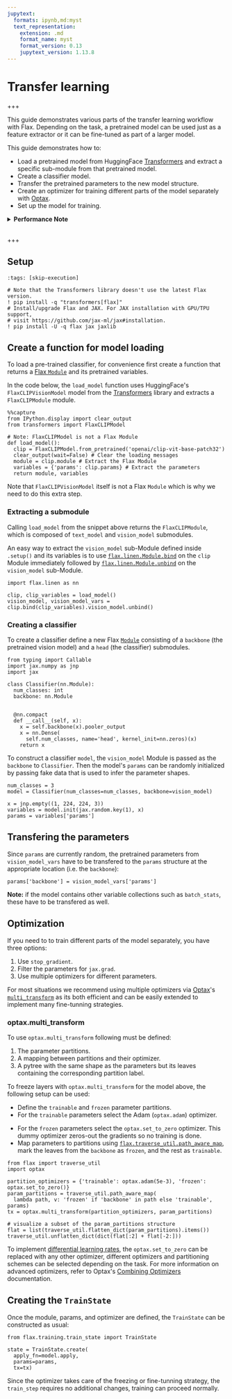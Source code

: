 ```yaml
---
jupytext:
  formats: ipynb,md:myst
  text_representation:
    extension: .md
    format_name: myst
    format_version: 0.13
    jupytext_version: 1.13.8
---
```


# Transfer learning

+++

This guide demonstrates various parts of the transfer learning workflow with Flax. Depending on the task, a pretrained model can be used just as a feature extractor or it can be fine-tuned as part of a larger model.

This guide demonstrates how to:

* Load a pretrained model from HuggingFace [Transformers](https://huggingface.co/docs/transformers/index) and extract a specific sub-module from that pretrained model.
* Create a classifier model.
* Transfer the pretrained parameters to the new model structure.
* Create an optimizer for training different parts of the model separately with [Optax](https://optax.readthedocs.io/).
* Set up the model for training.

<details><summary><b>Performance Note</b></summary>

Depending on your task, some of the content in this guide may be suboptimal. For example, if you are only going to train a linear classifier on top of a pretrained model, it may be better to just extract the feature embeddings once, which can result in much faster training, and you can use specialized algorithms for linear regression or logistic classification. This guide shows how to do transfer learning with all the model parameters.

</details><br>

+++

## Setup

```{code-cell} ipython3
:tags: [skip-execution]

# Note that the Transformers library doesn't use the latest Flax version.
! pip install -q "transformers[flax]"
# Install/upgrade Flax and JAX. For JAX installation with GPU/TPU support,
# visit https://github.com/jax-ml/jax#installation.
! pip install -U -q flax jax jaxlib
```

## Create a function for model loading

To load a pre-trained classifier, for convenience first create a function that returns a [Flax `Module`](https://flax.readthedocs.io/en/latest/guides/flax_fundamentals/flax_basics.html#module-basics) and its pretrained variables.

In the code below, the `load_model` function uses HuggingFace's `FlaxCLIPVisionModel` model from the [Transformers](https://huggingface.co/docs/transformers/index) library and extracts a `FlaxCLIPModule` module.

```{code-cell} ipython3
%%capture
from IPython.display import clear_output
from transformers import FlaxCLIPModel

# Note: FlaxCLIPModel is not a Flax Module
def load_model():
  clip = FlaxCLIPModel.from_pretrained('openai/clip-vit-base-patch32')
  clear_output(wait=False) # Clear the loading messages
  module = clip.module # Extract the Flax Module
  variables = {'params': clip.params} # Extract the parameters
  return module, variables
```

Note that `FlaxCLIPVisionModel` itself is not a Flax `Module` which is why we need to do this extra step.

### Extracting a submodule

Calling `load_model` from the snippet above returns the `FlaxCLIPModule`, which is composed of `text_model` and `vision_model` submodules.

An easy way to extract the `vision_model` sub-Module defined inside `.setup()` and its variables is to use [`flax.linen.Module.bind`](https://flax.readthedocs.io/en/latest/api_reference/flax.linen/module.html#flax.linen.Module.bind) on the `clip` Module immediately followed by [`flax.linen.Module.unbind`](https://flax.readthedocs.io/en/latest/api_reference/flax.linen/module.html#flax.linen.Module.unbind) on the `vision_model` sub-Module.

```{code-cell} ipython3
import flax.linen as nn

clip, clip_variables = load_model()
vision_model, vision_model_vars = clip.bind(clip_variables).vision_model.unbind()
```

### Creating a classifier

To create a classifier define a new Flax [`Module`](https://flax.readthedocs.io/en/latest/guides/flax_fundamentals/flax_basics.html#module-basics) consisting of a `backbone` (the pretrained vision model) and a `head` (the classifier) submodules.

```{code-cell} ipython3
from typing import Callable
import jax.numpy as jnp
import jax

class Classifier(nn.Module):
  num_classes: int
  backbone: nn.Module
  

  @nn.compact
  def __call__(self, x):
    x = self.backbone(x).pooler_output
    x = nn.Dense(
      self.num_classes, name='head', kernel_init=nn.zeros)(x)
    return x
```

To construct a classifier `model`, the `vision_model` Module is passed as the `backbone` to `Classifier`. Then the model's `params` can be randomly initialized by passing fake data that is used to infer the parameter shapes.

```{code-cell} ipython3
num_classes = 3
model = Classifier(num_classes=num_classes, backbone=vision_model)

x = jnp.empty((1, 224, 224, 3))
variables = model.init(jax.random.key(1), x)
params = variables['params']
```

## Transfering the parameters
Since `params` are currently random, the pretrained parameters from `vision_model_vars` have to be transfered to the `params` structure at the appropriate location (i.e. the `backbone`):

```{code-cell} ipython3
params['backbone'] = vision_model_vars['params']
```

**Note:** if the model contains other variable collections such as `batch_stats`, these have to be transfered as well.

## Optimization

If you need to to train different parts of the model separately, you have three options:

1. Use `stop_gradient`.
2. Filter the parameters for `jax.grad`.
3. Use multiple optimizers for different parameters.

For most situations we recommend using multiple optimizers via [Optax](https://optax.readthedocs.io/)'s [`multi_transform`](https://optax.readthedocs.io/en/latest/api.html#optax.multi_transform) as its both efficient and can be easily extended to implement many fine-tunning strategies. 

### **optax.multi_transform**

To use `optax.multi_transform` following must be defined:

1. The parameter partitions.
2. A mapping between partitions and their optimizer.
3. A pytree with the same shape as the parameters but its leaves containing the corresponding partition label.

To freeze layers with `optax.multi_transform` for the model above, the following setup can be used:

* Define the `trainable` and `frozen` parameter partitions.
* For the `trainable` parameters select the Adam (`optax.adam`) optimizer.
- For the `frozen` parameters select the `optax.set_to_zero` optimizer. This dummy optimizer zeros-out the gradients so no training is done.
- Map parameters to partitions using [`flax.traverse_util.path_aware_map`](https://flax.readthedocs.io/en/latest/api_reference/flax.traverse_util.html#flax.traverse_util.path_aware_map), mark the leaves from the `backbone` as `frozen`, and the rest as `trainable`.

```{code-cell} ipython3
from flax import traverse_util
import optax

partition_optimizers = {'trainable': optax.adam(5e-3), 'frozen': optax.set_to_zero()}
param_partitions = traverse_util.path_aware_map(
  lambda path, v: 'frozen' if 'backbone' in path else 'trainable', params)
tx = optax.multi_transform(partition_optimizers, param_partitions)

# visualize a subset of the param_partitions structure
flat = list(traverse_util.flatten_dict(param_partitions).items())
traverse_util.unflatten_dict(dict(flat[:2] + flat[-2:]))
```

To implement [differential learning rates](https://blog.slavv.com/differential-learning-rates-59eff5209a4f), the `optax.set_to_zero` can be replaced with any other optimizer, different optimizers and partitioning schemes can be selected depending on the task. For more information on advanced optimizers, refer to Optax's [Combining Optimizers](https://optax.readthedocs.io/en/latest/api.html#combining-optimizers) documentation.

## Creating the `TrainState`

Once the module, params, and optimizer are defined, the `TrainState` can be constructed as usual:

```{code-cell} ipython3
from flax.training.train_state import TrainState

state = TrainState.create(
  apply_fn=model.apply,
  params=params,
  tx=tx)
```

Since the optimizer takes care of the freezing or fine-tunning strategy, the `train_step` requires no additional changes, training can proceed normally.
